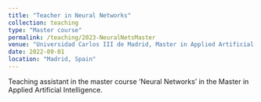 ```yaml
---
title: "Teacher in Neural Networks"
collection: teaching
type: "Master course"
permalink: /teaching/2023-NeuralNetsMaster
venue: "Universidad Carlos III de Madrid, Master in Applied Artificial Intelligence"
date: 2022-09-01
location: "Madrid, Spain"
---
```


Teaching assistant in the master course ‘Neural Networks’ in the Master in Applied Artificial Intelligence.
